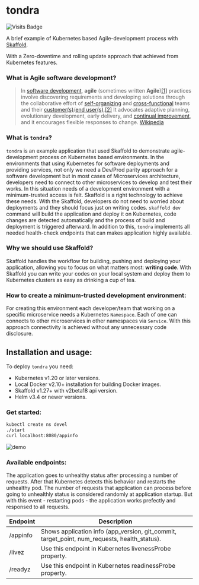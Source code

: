# tondra

![Visits Badge](https://badges.pufler.dev/visits/ssbostan/tondra)

A brief example of Kubernetes based Agile-development process with [Skaffold](https://github.com/GoogleContainerTools/skaffold).

With a Zero-downtime and rolling update approach that achieved from Kubernetes features.

###  What is Agile software development?

> In [software development](https://en.wikipedia.org/wiki/Software_development "Software development"), **agile** (sometimes written **Agile**)[[1]](https://en.wikipedia.org/wiki/Agile_software_development#cite_note-1) practices involve discovering requirements and developing solutions through the collaborative effort of [self-organizing](https://en.wikipedia.org/wiki/Self-organizing_communities "Self-organizing communities") and [cross-functional](https://en.wikipedia.org/wiki/Cross-functional_team "Cross-functional team") teams and their [customer(s)](https://en.wikipedia.org/wiki/Customer "Customer")/[end user(s)](https://en.wikipedia.org/wiki/End_user "End user").[[2]](https://en.wikipedia.org/wiki/Agile_software_development#cite_note-Collier_2011-2) It advocates adaptive planning, evolutionary development, early delivery, and [continual improvement](https://en.wikipedia.org/wiki/Continual_improvement_process "Continual improvement process"), and it encourages flexible responses to change. [Wikipedia](https://en.wikipedia.org/wiki/Agile_software_development)

### What is `tondra`?

`tondra` is an example application that used Skaffold to demonstrate agile-development process on Kubernetes based environments. In the environments that using Kubernetes for software deployments and providing services, not only we need a Dev/Prod parity approach for a software development but in most cases of Microservices architecture, developers need to connect to other microservices to develop and test their works. In this situation needs of a development environment with a minimum-trusted access is felt. Skaffold is a right technology to achieve these needs. With the Skaffold, developers do not need to worried about deployments and they should focus just on writing codes. `skaffold dev` command will build the application and deploy it on Kubernetes, code changes are detected automatically and the process of build and deployment is triggered afterward. In addition to this, `tondra` implements all needed health-check endpoints that can makes application highly available.

### Why we should use Skaffold?

Skaffold handles the workflow for building, pushing and deploying your application, allowing you to focus on what matters most: **writing code**. With Skaffold you can write your codes on your local system and deploy them to Kubernetes clusters as easy as drinking a cup of tea.

### How to create a minimum-trusted development environment:

For creating this environment each developer/team that working on a specific microservice needs a Kubernetes `Namespace`. Each of one can connects to other microservices in other namespaces via `Service`. With this approach connectivity is achieved without any unnecessary code disclosure.

## Installation and usage:

To deploy `tondra` you need:

  - Kubernetes v1.20 or later versions.
  - Local Docker v2.10+ installation for building Docker images.
  - Skaffold v1.27+ with v2beta18 api version.
  - Helm v3.4 or newer versions.

### Get started:

```bash
kubectl create ns devel
./start
curl localhost:8080/appinfo
```

![demo](https://raw.githubusercontent.com/ssbostan/tondra/master/demo.gif)

### Available endpoints:

The application goes to unhealthy status after processing a number of requests. After that Kubernetes detects this behavior and restarts the unhealthy pod. The number of requests that application can process before going to unhealthly status is considered randomly at application startup. But with this event - restarting pods - the application works prefectly and responsed to all requests.

| Endpoint | Description |
| -- | -- |
| /appinfo | Shows application info (app_version, git_commit, target_point, num_requests, health_status). |
| /livez | Use this endpoint in Kubernetes livenessProbe property. |
| /readyz | Use this endpoint in Kubernetes readinessProbe property. |
